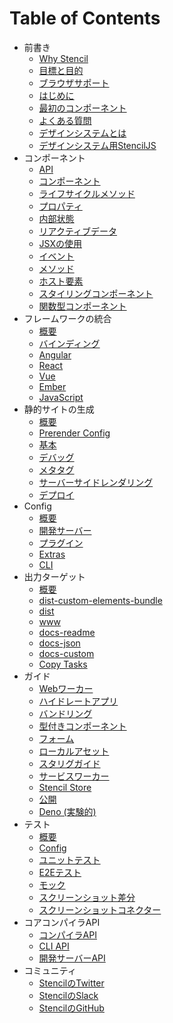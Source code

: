 # Table of Contents

* 前書き
  * [Why Stencil](introduction/why-stencil.md)
  * [目標と目的](introduction/goals-and-objectives.md)
  * [ブラウザサポート](introduction/browser-support.md)
  * [はじめに](introduction/getting-started.md)
  * [最初のコンポーネント](introduction/my-first-component.md)
  * [よくある質問](introduction/faq.md)
  * [デザインシステムとは](design-systems/what-is-design-system.md)
  * [デザインシステム用StencilJS](design-systems/stencil-for-design-systems.md)
* コンポーネント
  * [API](components/api.md)
  * [コンポーネント](components/component.md)
  * [ライフサイクルメソッド](components/component-lifecycle.md)
  * [プロパティ](components/properties.md)
  * [内部状態](components/state.md)
  * [リアクティブデータ](components/reactive-data.md)
  * [JSXの使用](components/templating-and-jsx.md)
  * [イベント](components/events.md)
  * [メソッド](components/methods.md)
  * [ホスト要素](components/host-element.md)
  * [スタイリングコンポーネント](components/styling.md)
  * [関数型コンポーネント](components/functional-components.md)
* フレームワークの統合
  * [概要](framework-integration/overview.md)
  * [バインディング](framework-integration/bindings.md)
  * [Angular](framework-integration/angular.md)
  * [React](framework-integration/react.md)
  * [Vue](framework-integration/vue.md)
  * [Ember](framework-integration/ember.md)
  * [JavaScript](framework-integration/javascript.md)
* 静的サイトの生成
  * [概要](static-site-generation/overview.md)
  * [Prerender Config](static-site-generation/prerender-config.md)
  * [基本](static-site-generation/basics.md)
  * [デバッグ](static-site-generation/debugging.md)
  * [メタタグ](static-site-generation/meta.md)
  * [サーバーサイドレンダリング](static-site-generation/server-side-rendering-ssr.md)
  * [デプロイ](static-site-generation/deployment.md)
* Config
  * [概要](config/overview.md)
  * [開発サーバー](config/dev-server.md)
  * [プラグイン](config/plugins.md)
  * [Extras](config/extras.md)
  * [CLI](config/cli.md)
* 出力ターゲット
  * [概要](output-targets/overview.md)
  * [dist-custom-elements-bundle](output-targets/custom-elements.md)
  * [dist](output-targets/dist.md)
  * [www](output-targets/www.md)
  * [docs-readme](output-targets/docs-readme.md)
  * [docs-json](output-targets/docs-json.md)
  * [docs-custom](output-targets/docs-custom.md)
  * [Copy Tasks](output-targets/copy-tasks.md)
* ガイド
  * [Webワーカー](guides/workers.md)
  * [ハイドレートアプリ](guides/hydrate-app.md)
  * [バンドリング](guides/module-bundling.md)
  * [型付きコンポーネント](guides/typed-components.md)
  * [フォーム](guides/forms.md)
  * [ローカルアセット](guides/local-assets.md)
  * [スタリグガイド](guides/style-guide.md)
  * [サービスワーカー](guides/service-workers.md)
  * [Stencil Store](guides/store.md)
  * [公開](guides/publishing.md)
  * [Deno (実験的)](guides/deno.md)
* テスト
  * [概要](testing/overview.md)
  * [Config](testing/config.md)
  * [ユニットテスト](testing/unit-testing.md)
  * [E2Eテスト](testing/e2e-testing.md)
  * [モック](testing/mocking.md)
  * [スクリーンショット差分](testing/screenshot-visual-diff.md)
  * [スクリーンショットコネクター](testing/screenshot-connector.md)
* コアコンパイラAPI
  * [コンパイラAPI](core/compiler-api.md)
  * [CLI API](core/cli-api.md)
  * [開発サーバーAPI](core/dev-server-api.md)
* コミュニティ
  * [StencilのTwitter](https://twitter.com/stenciljs)
  * [StencilのSlack](https://stencil-worldwide.herokuapp.com/)
  * [StencilのGitHub](https://github.com/ionic-team/stencil)
